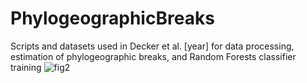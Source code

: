 # PhylogeographicBreaks
Scripts and datasets used in Decker et al. [year] for data processing, estimation of phylogeographic breaks, and Random Forests classifier training
![fig2](https://github.com/user-attachments/assets/f1a45784-2569-4baf-8f14-ea1c4fd2621b)
